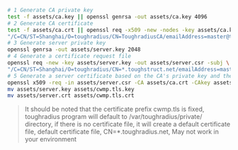 ```bash
# 1 Generate CA private key
test -f assets/ca.key || openssl genrsa -out assets/ca.key 4096
# 2 Generate CA certificate
test -f assets/ca.crt || openssl req -x509 -new -nodes -key assets/ca.key -days 3650 -out assets/ca.crt -subj \
"/C=CN/ST=Shanghai/O=toughradius/CN=ToughradiusCA/emailAddress=master@toughstruct.net"
# 3 Generate server private key
openssl genrsa -out assets/server.key 2048
# 4 Generate a certificate request file
openssl req -new -key assets/server.key -out assets/server.csr -subj \
"/C=CN/ST=Shanghai/O=toughradius/CN=*.toughstruct.net/emailAddress=master@toughstruct.net"
# 5 Generate a server certificate based on the CA's private key and the above certificate request file
openssl x509 -req -in assets/server.csr -CA assets/ca.crt -CAkey assets/ca.key -CAcreateserial -out assets/server.crt -days 7300
mv assets/server.key assets/cwmp.tls.key
mv assets/server.crt assets/cwmp.tls.crt
```

> It should be noted that the certificate prefix cwmp.tls is fixed, toughradius program will default to /var/toughradius/private/ directory, if there is no certificate file, it will create a default certificate file, default certificate file, CN=*.toughradius.net, May not work in your environment

